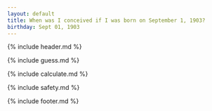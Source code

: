 ```yaml
---
layout: default
title: When was I conceived if I was born on September 1, 1903?
birthday: Sept 01, 1903
---
```


{% include header.md %}

{% include guess.md %}

{% include calculate.md %}

{% include safety.md %}

{% include footer.md %}



